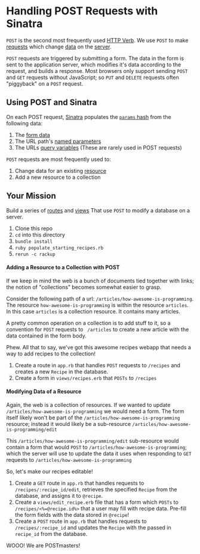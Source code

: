 # Handling POST Requests with Sinatra

`POST` is the second most frequently used [HTTP
Verb](http://glossary.codeunion.io/http-methods/).
We use `POST` to make
[requests](http://glossary.codeunion.io/http-request/)
which change
[data](http://glossary.codeunion.io/data/) on the
[server](http://glossary.codeunion.io/server/).

`POST` requests are triggered by submitting a form. The data in the form is
sent to the application server, which modifies it's data according to the
request, and builds a response. Most browsers only support sending `POST` and
`GET` requests without JavaScript; so `PUT` and `DELETE` requests often
"piggyback" on a `POST` request.

## Using POST and Sinatra

On each POST request,
[Sinatra](http://glossary.codeunion.io/sinatra/)
populates the [`params`
hash](http://glossary.codeunion.io/params-sinatra/)
from the following data:

1. The [form
   data](http://glossary.codeunion.io/form-data/)
2. The URL path's [named
   parameters](http://glossary.codeunion.io/named-parameters-sinatra/)
3. The URLs [query
   variables](http://glossary.codeunion.io/query-variables/)
   (These are rarely used in POST requests)


`POST` requests are most frequently used to:

1. Change data for an existing
   [resource](http://glossary.codeunion.io/resource-web/)
2. Add a new resource to a collection

## Your Mission

Build a series of
[routes](http://glossary.codeunion.io/route-sinatra/)
and
[views](http://glossary.codeunion.io/view-sinatra/)
That use `POST` to modify a database on a server.

1. Clone this repo
1. `cd` into this directory
1. `bundle install`
1. `ruby populate_starting_recipes.rb`
1. `rerun -c rackup`


#### Adding a Resource to a Collection with POST
If we keep in mind the web is a bunch of documents tied together with links;
the notion of "collections" becomes somewhat easier to grasp.

Consider the following path of a url: `/articles/how-awesome-is-programming`.
The resource `how-awesome-is-programming` is within the resource `articles`. In
this case `articles` is a collection resource. It contains many articles.

A pretty common operation on a collection is to add stuff to it, so a
convention for `POST` requests to ` /articles` to create a new article with the
data contained in the form body.

Phew. All that to say, we've got this awesome recipes webapp that needs a way
to add recipes to the collection!

1. Create a route in `app.rb` that handles `POST` requests to `/recipes` and
   creates a new `Recipe` in the database.
1. Create a form in `views/recipes.erb` that `POSTs` to  `/recipes`

#### Modifying Data of a Resource
Again, the web is a collection of resources. If we wanted to update
`/articles/how-awesome-is-programming` we would need a form. The form itself
likely won't be part of the `/articles/how-awesome-is-programming` resource;
instead it would likely be a sub-resource
`/articles/how-awesome-is-programming/edit`

This `/articles/how-awesome-is-programming/edit` sub-resource would contain a
form that would `POST` to `/articles/how-awesome-is-programming`; which the
server will use to update the data it uses when responding to `GET` requests to
`/articles/how-awesome-is-programming`

So, let's make our recipes editable!

1. Create a `GET` route in `app.rb` that handles requests to
   `/recipes/:recipe_id/edit`, retrieves the specified `Recipe` from the
   database, and assigns it to `@recipe`.
2. Create a `views/edit_recipe.erb` file that has a form which `POSTs` to
   `/recipes/<%=@recipe.id%>` that a user  may fill with recipe data. Pre-fill
   the form fields with the data stored in `@recipe`!
3. Create a `POST` route in `app.rb` that handles requests to
   `/recipes/:recipe_id` and updates the `Recipe` with the passed in
   `recipe_id` from the database.

WOOO! We are POSTmasters!
